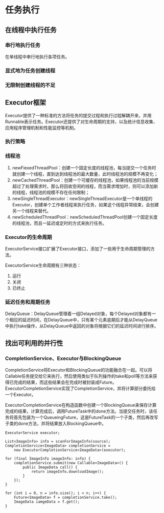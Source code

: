 # 任务执行

## 在线程中执行任务

### 串行地执行任务

在单线程中串行地执行各项任务。

### 显式地为任务创建线程

### 无限制创建线程的不足

## Executor框架

Executor提供了一种标准的方法将任务的提交过程和执行过程解耦开来，并用Runnable表示任务。Executor还提供了对生命周期的支持，以及统计信息收集、应用程序管理机制和性能监控等机制。

### 执行策略

### 线程池

1. newFiexedThreadPool：创建一个固定长度的线程池，每当提交一个任务时就创建一个线程，直到达到线程池的最大数量，此时线程池的规模不再变化；
2. newCachedThreadPool：创建一个可缓存的线程池，如果线程池的当前规模超过了处理需求时，那么将回收空闲的线程，而当需求增加时，则可以添加新的线程，线程池的规模不存在任何限制；
3. newSingleThreadExecutor：newSingleThreadExecutor是一个单线程的Executor，创建单个工作者线程来执行任务，如果这个线程异常结束，会创建另一个线程来替代。
4. newScheduledThreadPool：newScheduledThreadPool创建一个固定长度的线程池，而且一延迟或定时的方式来执行任务。

### Executor的生命周期

ExecutorService接口扩展了Executor接口，添加了一些用于生命周期管理的方法。

ExecutorService生命周期有三种状态：
1. 运行
2. 关闭
3. 已终止

### 延迟任务和周期任务

DelayQueue：DelayQueue管理着一组Delayed对象，每个Delayed对象都有一个相应的延迟时间，在DelayQueue中，只有某个元素逾期后才能从DelayQueue中执行take操作，从DelayQueue中返回的对象将根据它们的延迟时间进行排序。

## 找出可利用的并行性


### CompletionService、Executor与BlockingQueue

CompletionService将Executor和BlockingQueue的功能融合在一起。可以将Callable任务提交给它来执行，然后使用类似于队列操作的take和poll等方法来获得已完成的结果，而这些结果会在完成时被封装成Future。ExecutorCompletionService实现了CompletionService，并将计算部分委托给一个Executor。

ExecutorCompletionService在构造函数中创建一个BlockingQueue来保存计算完成的结果，计算完成后，调用FutureTask中的done方法。当提交任务时，该任务将首先包装为一个QueueingFuture，这是FutureTask的一个子类，然后再改写子类的done方法，并将结果放入BlockingQueue中。

	ExecutorService executor;

	List<ImageInfo> info = scanForImageInfo(source);
	CompletionService<ImageData> completionService = 
		new ExecutorCompletionService<ImageData>(executor);

	for (final ImageInfo imageInfo: info) {
		completionService.submit(new Callable<ImageData>() {
			public ImageData call() {
				return imageInfo.downloadImage();
			}
		});
	}

	for (int i = 0, n = info.size(); i < n; i++) {
		Future<ImageData> f = completionService.take();
		ImageData iamgeData = f.get();
	}

